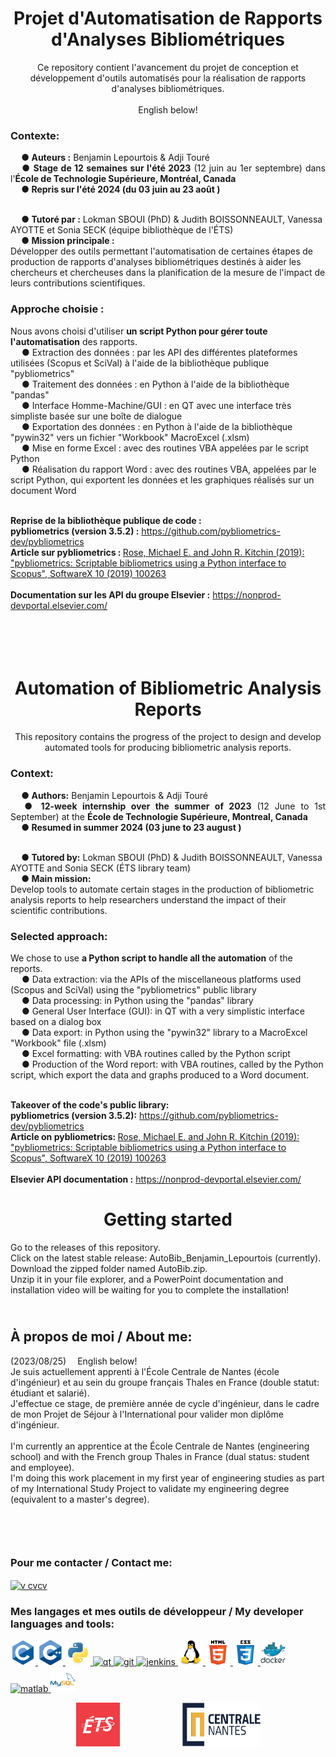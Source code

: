 <!--
Authors: Benjamin Lepourtois <benjamin.lepourtois@gmail.com> & Adji Touré <adji.toure.dev@gmail.com>
Copyright: All rights reserved.
See the license attached to the root of the project.
-->


<h1 align="center">Projet d'Automatisation de Rapports d'Analyses Bibliométriques</h1>
<p align="center">Ce repository contient l'avancement du projet de conception et développement d'outils automatisés pour la réalisation de rapports d'analyses bibliométriques.
<br><br>English below!</p>

<h3><b>Contexte:</b></h3>
<p style="text-align: justify;">&emsp;<b> ● Auteurs :</b> Benjamin Lepourtois & Adji Touré
<br>&emsp;<b> ● Stage de 12 semaines sur l'été 2023</b> (12 juin au 1er septembre) dans l'<b>École de Technologie Supérieure, Montréal, Canada</b>
<br>&emsp;<b> ● Repris sur l'été 2024 (du 03 juin au 23 août ) </b> 

<br>&emsp;<b> ● Tutoré par :</b> Lokman SBOUI (PhD) & Judith BOISSONNEAULT, Vanessa AYOTTE et Sonia SECK (équipe bibliothèque de l'ÉTS)
<br>&emsp;<b> ● Mission principale : </b> <br>
Développer des outils permettant l'automatisation de certaines étapes de production de rapports d'analyses bibliométriques destinés à aider les chercheurs et chercheuses dans la planification de la mesure de l'impact de leurs contributions scientifiques.</p>

<h3><b>Approche choisie :</b></h3>
<p> Nous avons choisi d'utiliser <b>un script Python pour gérer toute l'automatisation</b> des rapports.
<br>&emsp; ● Extraction des données : par les API des différentes plateformes utilisées (Scopus et SciVal) à l'aide de la bibliothèque publique "pybliometrics"
<br>&emsp; ● Traitement des données : en Python à l'aide de la bibliothèque "pandas"
<br>&emsp; ● Interface Homme-Machine/GUI : en QT avec une interface très simpliste basée sur une boîte de dialogue
<br>&emsp; ● Exportation des données : en Python à l'aide de la bibliothèque "pywin32" vers un fichier "Workbook" MacroExcel (.xlsm)
<br>&emsp; ● Mise en forme Excel : avec des routines VBA appelées par le script Python
<br>&emsp; ● Réalisation du rapport Word : avec des routines VBA, appelées par le script Python, qui exportent les données et les graphiques réalisés sur un document Word

<br><b>Reprise de la bibliothèque publique de code :</b>
<br><b>pybliometrics (version 3.5.2) :</b> https://github.com/pybliometrics-dev/pybliometrics
<br><b>Article sur pybliometrics : </b> <a href="https://www.sciencedirect.com/science/article/pii/S2352711019300573">Rose, Michael E. and John R. Kitchin (2019): "pybliometrics: Scriptable bibliometrics using a Python interface to Scopus", SoftwareX 10 (2019) 100263</a>
<br><br><b>Documentation sur les API du groupe Elsevier :</b> https://nonprod-devportal.elsevier.com/
</p>



<h1 align="center"><br><br>Automation of Bibliometric Analysis Reports</h1>
<p align="center">This repository contains the progress of the project to design and develop automated tools for producing bibliometric analysis reports.</p>

<h3><b>Context:</b></h3>
<p style="text-align: justify;">&emsp;<b> ● Authors:</b> Benjamin Lepourtois & Adji Touré
<br>&emsp;<b> ● 12-week internship over the summer of 2023</b> (12 June to 1st September) at the <b>École de Technologie Supérieure, Montreal, Canada</b>
<br>&emsp;<b> ● Resumed in summer 2024 (03 june to 23 august ) </b> 

<br>&emsp;<b> ● Tutored by:</b> Lokman SBOUI (PhD) & Judith BOISSONNEAULT, Vanessa AYOTTE and Sonia SECK (ÉTS library team)
<br>&emsp;<b> ● Main mission: </b> <br>
Develop tools to automate certain stages in the production of bibliometric analysis reports to help researchers understand the impact of their scientific contributions. </p>

<h3><b>Selected approach:</b></h3>
<p> We chose to use <b>a Python script to handle all the automation</b> of the reports.
<br>&emsp; ● Data extraction: via the APIs of the miscellaneous platforms used (Scopus and SciVal) using the "pybliometrics" public library
<br>&emsp; ● Data processing: in Python using the "pandas" library
<br>&emsp; ● General User Interface (GUI): in QT with a very simplistic interface based on a dialog box
<br>&emsp; ● Data export: in Python using the "pywin32" library to a MacroExcel "Workbook" file (.xlsm)
<br>&emsp; ● Excel formatting: with VBA routines called by the Python script
<br>&emsp; ● Production of the Word report: with VBA routines, called by the Python script, which export the data and graphs produced to a Word document.

<br><b>Takeover of the code's public library:</b>
<br><b>pybliometrics (version 3.5.2):</b> https://github.com/pybliometrics-dev/pybliometrics
<br><b>Article on pybliometrics: </b> <a href="https://www.sciencedirect.com/science/article/pii/S2352711019300573">Rose, Michael E. and John R. Kitchin (2019): "pybliometrics: Scriptable bibliometrics using a Python interface to Scopus", SoftwareX 10 (2019) 100263</a>
<br><br><b>Elsevier API documentation :</b> https://nonprod-devportal.elsevier.com/
</p>


<h1 align="center">Getting started</h1>
<p>Go to the releases of this repository. 
<br>Click on the latest stable release: AutoBib_Benjamin_Lepourtois (currently). 
<br>Download the zipped folder named AutoBib.zip. 
<br>Unzip it in your file explorer, and a PowerPoint documentation and installation video will be waiting for you to complete the installation!</p>


<h2 align="left"><br>À propos de moi / About me:</h2>
<p>(2023/08/25) &emsp;English below!
<br>Je suis actuellement apprenti à l'École Centrale de Nantes (école d'ingénieur) et au sein du groupe français Thales en France (double statut: étudiant et salarié). 
<br>J'effectue ce stage, de première année de cycle d'ingénieur, dans le cadre de mon Projet de Séjour à l'International pour valider mon diplôme d'ingénieur.
<br><br>I'm currently an apprentice at the École Centrale de Nantes (engineering school) and with the French group Thales in France (dual status: student and employee). 
<br>I'm doing this work placement in my first year of engineering studies as part of my International Study Project to validate my engineering degree (equivalent to a master's degree).</p>

<h3 align="left"><br><br><br>Pour me contacter / Contact me:</h3>

<p align="left">
<a href="https://www.linkedin.com/in/benjamin-lepourtois-b09564232/" target="blank"><img align="center" src="https://upload.wikimedia.org/wikipedia/commons/thumb/8/81/LinkedIn_icon.svg/2048px-LinkedIn_icon.svg.png" alt="v cvcv" height="30" width="30" /></a>
<link rel="stylesheet" href="Documentation/Stylesheet.css"/><link/>
</p>

<h3 align="left">Mes langages et mes outils de développeur / My developer languages and tools:</h3>
<div> 
    <p align="left"> 
        <a href="https://www.cprogramming.com/" target="_blank" rel="noreferrer"> <img src="https://raw.githubusercontent.com/devicons/devicon/master/icons/c/c-original.svg" alt="c" width="40" height="40"/> </a> 
        <a href="https://www.w3schools.com/cpp/" target="_blank" rel="noreferrer"> <img src="https://raw.githubusercontent.com/devicons/devicon/master/icons/cplusplus/cplusplus-original.svg" alt="cplusplus" width="40" height="40"/> </a> 
        <a href="https://www.python.org" target="_blank" rel="noreferrer"> <img src="https://raw.githubusercontent.com/devicons/devicon/master/icons/python/python-original.svg" alt="python" width="40" height="40"/> </a> 
        <a href="https://www.qt.io/" target="_blank" rel="noreferrer"> <img src="https://upload.wikimedia.org/wikipedia/commons/0/0b/Qt_logo_2016.svg" alt="qt" width="40" height="40"/> </a> 
        <a href="https://git-scm.com/" target="_blank" rel="noreferrer"> <img src="https://www.vectorlogo.zone/logos/git-scm/git-scm-icon.svg" alt="git" width="40" height="40"/> </a> 
        <a href="https://www.jenkins.io" target="_blank" rel="noreferrer"> <img src="https://www.vectorlogo.zone/logos/jenkins/jenkins-icon.svg" alt="jenkins" width="40" height="40"/> </a> 
        <a href="https://www.linux.org/" target="_blank" rel="noreferrer"> <img src="https://raw.githubusercontent.com/devicons/devicon/master/icons/linux/linux-original.svg" alt="linux" width="40" height="40"/> </a> 
        <a href="https://www.w3.org/html/" target="_blank" rel="noreferrer"> <img src="https://raw.githubusercontent.com/devicons/devicon/master/icons/html5/html5-original-wordmark.svg" alt="html5" width="40" height="40"/> </a>  
        <a href="https://www.w3schools.com/css/" target="_blank" rel="noreferrer"> <img src="https://raw.githubusercontent.com/devicons/devicon/master/icons/css3/css3-original-wordmark.svg" alt="css3" width="40" height="40"/> </a> 
        <a href="https://www.docker.com/" target="_blank" rel="noreferrer"> <img src="https://raw.githubusercontent.com/devicons/devicon/master/icons/docker/docker-original-wordmark.svg" alt="docker" width="40" height="40"/> </a> 
        <a href="https://www.mathworks.com/" target="_blank" rel="noreferrer"> <img src="https://upload.wikimedia.org/wikipedia/commons/2/21/Matlab_Logo.png" alt="matlab" width="40" height="40"/> </a> 
        <a href="https://www.mysql.com/" target="_blank" rel="noreferrer"> <img src="https://raw.githubusercontent.com/devicons/devicon/master/icons/mysql/mysql-original-wordmark.svg" alt="mysql" width="40" height="40"/> </a> 
    </p> 
</div>

<div align="center" style="display: flex; justify-content: center; align-items: center;">
<br>
  <a href="https://www.etsmtl.ca/" style="margin-right: 50px;"> <img src="Logos/ETS_Logo.png" width="70" height="70"></a>
  <a href="https://www.ec-nantes.fr/" style="margin-left: 50px;"> <img src="Logos/CN.png" width="125" height="70"></a>
</div>
